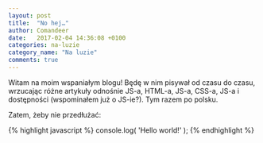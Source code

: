 ```yaml
---
layout: post
title:  "No hej…"
author: Comandeer
date:   2017-02-04 14:36:08 +0100
categories: na-luzie
category_name: "Na luzie"
comments: true
---
```

Witam na moim wspaniałym blogu! Będę w nim pisywał od czasu do czasu, wrzucając różne artykuły odnośnie JS-a, HTML-a, JS-a, CSS-a, JS-a i dostępności (wspominałem już o JS-ie?). Tym razem po polsku.

Zatem, żeby nie przedłużać:

{% highlight javascript %}
console.log( 'Hello world!' );
{% endhighlight %}
